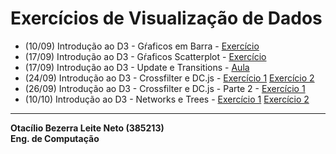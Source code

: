 # Exercícios de Visualização de Dados

* (10/09) Introdução ao D3 - Gŕaficos em Barra - [Exercício](d3_intro/movies_d3.html)
* (17/09) Introdução ao D3 - Gŕaficos Scatterplot - [Exercício](d3_scale/movies_scatter.html)
* (17/09) Introdução ao D3 - Update e Transitions - [Aula](Aulas/Aula_D3_Update/01_scatterplot.html)
* (24/09) Introdução ao D3 - Crossfilter e DC.js - [Exercício 1](d3_crossfilter/acoes.html) [Exercício 2](d3_crossfilter/movies_d3_dc.html)
* (26/09) Introdução ao D3 - Crossfilter e DC.js - Parte 2 - [Exercício 1](d3_crossfilter_2/earthquakes.html)
* (10/10) Introdução ao D3 - Networks e Trees - [Exercício 1](d3_networks_trees/songs.html) [Exercício 2](d3_networks_trees/lesmiserables.html)

---

**Otacílio Bezerra Leite Neto (385213)**  
__Eng. de Computação__